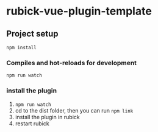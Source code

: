 # rubick-vue-plugin-template

## Project setup

```
npm install
```

### Compiles and hot-reloads for development

```
npm run watch
```

### install the plugin

1. `npm run watch`
2. cd to the dist folder, then you can run `npm link`
3. install the plugin in rubick
4. restart rubick
